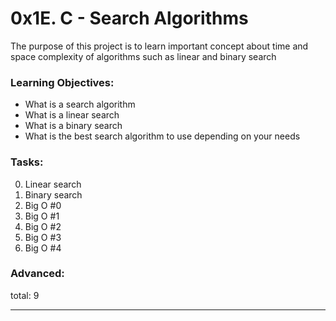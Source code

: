 # 0x1E. C - Search Algorithms
The purpose of this project is to learn important concept about time and space complexity of algorithms such as linear and binary search


### Learning Objectives:
- What is a search algorithm
- What is a linear search
- What is a binary search
- What is the best search algorithm to use depending on your needs

### Tasks:
0. Linear search
1. Binary search
2. Big O #0
3. Big O #1
4. Big O #2
5. Big O #3
6. Big O #4
### Advanced:
total: 9
___
